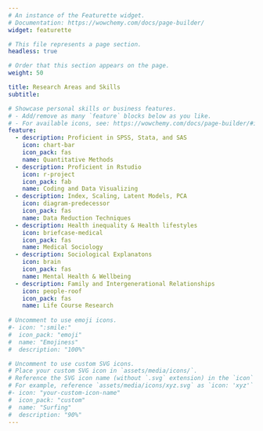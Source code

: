 ```yaml
---
# An instance of the Featurette widget.
# Documentation: https://wowchemy.com/docs/page-builder/
widget: featurette

# This file represents a page section.
headless: true

# Order that this section appears on the page.
weight: 50

title: Research Areas and Skills
subtitle:

# Showcase personal skills or business features.
# - Add/remove as many `feature` blocks below as you like.
# - For available icons, see: https://wowchemy.com/docs/page-builder/#icons
feature:
  - description: Proficient in SPSS, Stata, and SAS
    icon: chart-bar
    icon_pack: fas
    name: Quantitative Methods
  - description: Proficient in Rstudio
    icon: r-project
    icon_pack: fab
    name: Coding and Data Visualizing
  - description: Index, Scaling, Latent Models, PCA
    icon: diagram-predecessor
    icon_pack: fas
    name: Data Reduction Techniques
  - description: Health inequality & Health lifestyles
    icon: briefcase-medical
    icon_pack: fas
    name: Medical Sociology 
  - description: Sociological Explanatons
    icon: brain
    icon_pack: fas
    name: Mental Health & Wellbeing
  - description: Family and Intergenerational Relationships
    icon: people-roof
    icon_pack: fas
    name: Life Course Research
    
# Uncomment to use emoji icons.
#- icon: ":smile:"
#  icon_pack: "emoji"
#  name: "Emojiness"
#  description: "100%"

# Uncomment to use custom SVG icons.
# Place your custom SVG icon in `assets/media/icons/`.
# Reference the SVG icon name (without `.svg` extension) in the `icon` field.
# For example, reference `assets/media/icons/xyz.svg` as `icon: 'xyz'`
#- icon: "your-custom-icon-name"
#  icon_pack: "custom"
#  name: "Surfing"
#  description: "90%"
---
```


